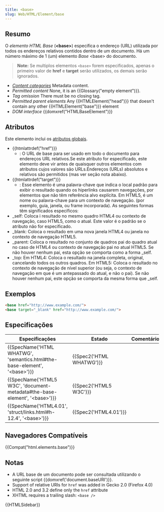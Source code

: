 ```yaml
---
title: <base>
slug: Web/HTML/Element/base
---
```


## Resumo

O _elemento HTML Base_ (**\<base>**) especifica o endereço (URL) utilizada por todos os endereços relativos contidos dentro de um documento. Há um número máximo de 1 (um) elemento _Base_ \<base> do documento.

> **Note:** Se multiplos elementos `<base>` forem especificados, apenas o primeiro valor de **href** e **target** serão utilizados, os demais serão ignorados.

- _[Content categories](/pt-BR/docs/HTML/Content_categories)_ Metadata content.
- _Permitted content_ None, it is an {{Glossary("empty element")}}.
- _Tag omission_ There must be no closing tag.
- _Permitted parent elements_ Any {{HTMLElement("head")}} that doesn't contain any other {{HTMLElement("base")}} element
- _DOM interface_ {{domxref("HTMLBaseElement")}}

## Atributos

Este elemento inclui os [atributos globais](/pt-BR/docs/HTML/Global_attributes).

- {{htmlattrdef("href")}}
  - : O URL de base para ser usado em todo o documento para endereços URL relativos.Se este atributo for especificado, este elemento deve vir antes de quaisquer outros elementos com atributos cujos valores são URLs.Endereços (URLs) absolutos e relativos são permitidos (mas ver seção nota abaixo).
- {{htmlattrdef("target")}}
  - : Esse elemento é uma palavra-chave que indica o local padrão para exibir o resultado quando os hiperlinks causarem navegações, por elementos que não têm referência alvo explícita. Em HTML5, é um nome ou palavra-chave para um contexto de navegação. (por exemplo, guia, janela, ou frame incorporada). As seguintes formas têm significados específicos:
- \_self: Coloca i resultado no mesmo quadro HTML4 ou contexto de navegação, caso HTML5, como o atual. Este valor é o padrão se o atributo não for especificado.
- \_blank: Coloca o resultado em uma nova janela HTML4 ou janela no contexto de navegação HTML5.
- \_parent: Coloca o resultado no conjunto de quadros pai do quadro atual no caso de HTML4 ou contexto de navegação pai no atual HTML5. Se não houver nenhum pai, esta opção se comporta como a forma \_self.
- \_top: Em HTML4: Coloca o resultado na janela completa, original, cancelando todos os outros quadros. Em HTML5: Coloca o resultado no contexto de navegação de nível superior (ou seja, o contexto de navegação em que é um antepassado do atual, e não o pai). Se não houver nenhum pai, este opção se comporta da mesma forma que \_self.

## Exemplos

```html
<base href="http://www.example.com/">
<base target="_blank" href="http://www.example.com/">
```

## Especificações

| Especificações                                                                                           | Estado                           | Comentários |
| -------------------------------------------------------------------------------------------------------- | -------------------------------- | ----------- |
| {{SpecName('HTML WHATWG', 'semantics.html#the-base-element', '&lt;base&gt;')}} | {{Spec2('HTML WHATWG')}} |             |
| {{SpecName('HTML5 W3C', 'document-metadata#the-base-element', '&lt;base&gt;')}} | {{Spec2('HTML5 W3C')}}     |             |
| {{SpecName('HTML4.01', 'struct/links.html#h-12.4', '&lt;base&gt;')}}             | {{Spec2('HTML4.01')}}     |             |

## Navegadores Compatíveis

{{Compat("html.elements.base")}}

## Notas

- A URL base de um documento pode ser consultada utilizando o seguinte script {{domxref('document.baseURI')}}.
- Support of relative URIs for `href` was added in Gecko 2.0 (Firefox 4.0)
- HTML 2.0 and 3.2 define only the `href` attribute
- XHTML requires a trailing slash: `<base />`

{{HTMLSidebar}}
